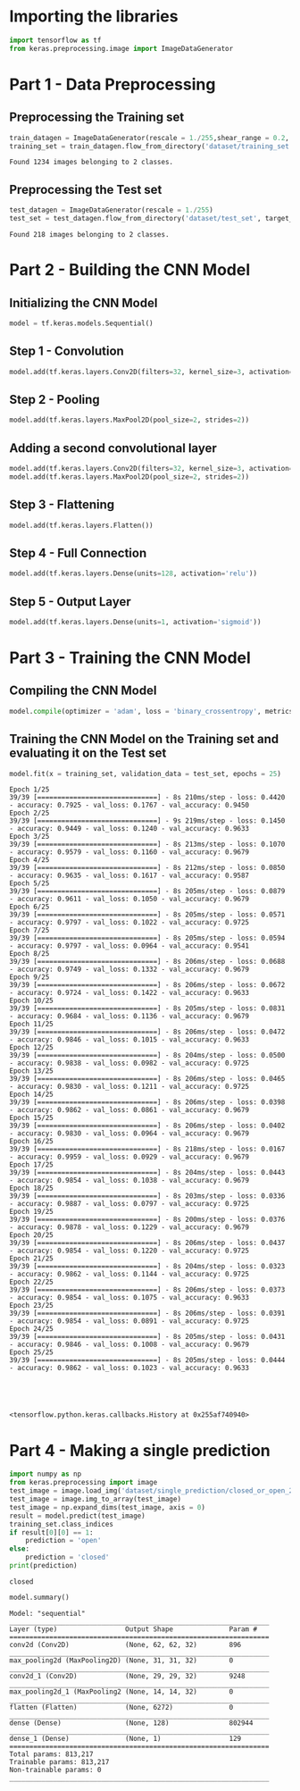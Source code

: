 # Importing the libraries


```python
import tensorflow as tf
from keras.preprocessing.image import ImageDataGenerator
```

# Part 1 - Data Preprocessing

## Preprocessing the Training set


```python
train_datagen = ImageDataGenerator(rescale = 1./255,shear_range = 0.2, zoom_range = 0.2, horizontal_flip = True)
training_set = train_datagen.flow_from_directory('dataset/training_set', target_size = (64, 64), batch_size = 32, class_mode = 'binary')
```

    Found 1234 images belonging to 2 classes.
    

## Preprocessing the Test set


```python
test_datagen = ImageDataGenerator(rescale = 1./255)
test_set = test_datagen.flow_from_directory('dataset/test_set', target_size = (64, 64), batch_size = 32, class_mode = 'binary')
```

    Found 218 images belonging to 2 classes.
    

# Part 2 - Building the CNN Model

## Initializing the CNN Model


```python
model = tf.keras.models.Sequential()
```

## Step 1 - Convolution


```python
model.add(tf.keras.layers.Conv2D(filters=32, kernel_size=3, activation='relu', input_shape=[64, 64, 3]))
```

## Step 2 - Pooling


```python
model.add(tf.keras.layers.MaxPool2D(pool_size=2, strides=2))
```

## Adding a second convolutional layer


```python
model.add(tf.keras.layers.Conv2D(filters=32, kernel_size=3, activation='relu'))
model.add(tf.keras.layers.MaxPool2D(pool_size=2, strides=2))
```

## Step 3 - Flattening


```python
model.add(tf.keras.layers.Flatten())
```

## Step 4 - Full Connection


```python
model.add(tf.keras.layers.Dense(units=128, activation='relu'))
```

## Step 5 - Output Layer


```python
model.add(tf.keras.layers.Dense(units=1, activation='sigmoid'))
```

# Part 3 - Training the CNN Model

## Compiling the CNN Model


```python
model.compile(optimizer = 'adam', loss = 'binary_crossentropy', metrics = ['accuracy'])
```

## Training the CNN Model on the Training set and evaluating it on the Test set


```python
model.fit(x = training_set, validation_data = test_set, epochs = 25)
```

    Epoch 1/25
    39/39 [==============================] - 8s 210ms/step - loss: 0.4420 - accuracy: 0.7925 - val_loss: 0.1767 - val_accuracy: 0.9450
    Epoch 2/25
    39/39 [==============================] - 9s 219ms/step - loss: 0.1450 - accuracy: 0.9449 - val_loss: 0.1240 - val_accuracy: 0.9633
    Epoch 3/25
    39/39 [==============================] - 8s 213ms/step - loss: 0.1070 - accuracy: 0.9579 - val_loss: 0.1160 - val_accuracy: 0.9679
    Epoch 4/25
    39/39 [==============================] - 8s 212ms/step - loss: 0.0850 - accuracy: 0.9635 - val_loss: 0.1617 - val_accuracy: 0.9587
    Epoch 5/25
    39/39 [==============================] - 8s 205ms/step - loss: 0.0879 - accuracy: 0.9611 - val_loss: 0.1050 - val_accuracy: 0.9679
    Epoch 6/25
    39/39 [==============================] - 8s 205ms/step - loss: 0.0571 - accuracy: 0.9797 - val_loss: 0.1022 - val_accuracy: 0.9725
    Epoch 7/25
    39/39 [==============================] - 8s 205ms/step - loss: 0.0594 - accuracy: 0.9797 - val_loss: 0.0964 - val_accuracy: 0.9541
    Epoch 8/25
    39/39 [==============================] - 8s 206ms/step - loss: 0.0688 - accuracy: 0.9749 - val_loss: 0.1332 - val_accuracy: 0.9679
    Epoch 9/25
    39/39 [==============================] - 8s 206ms/step - loss: 0.0672 - accuracy: 0.9724 - val_loss: 0.1422 - val_accuracy: 0.9633
    Epoch 10/25
    39/39 [==============================] - 8s 205ms/step - loss: 0.0831 - accuracy: 0.9684 - val_loss: 0.1136 - val_accuracy: 0.9679
    Epoch 11/25
    39/39 [==============================] - 8s 206ms/step - loss: 0.0472 - accuracy: 0.9846 - val_loss: 0.1015 - val_accuracy: 0.9633
    Epoch 12/25
    39/39 [==============================] - 8s 204ms/step - loss: 0.0500 - accuracy: 0.9838 - val_loss: 0.0982 - val_accuracy: 0.9725
    Epoch 13/25
    39/39 [==============================] - 8s 206ms/step - loss: 0.0465 - accuracy: 0.9830 - val_loss: 0.1211 - val_accuracy: 0.9725
    Epoch 14/25
    39/39 [==============================] - 8s 206ms/step - loss: 0.0398 - accuracy: 0.9862 - val_loss: 0.0861 - val_accuracy: 0.9679
    Epoch 15/25
    39/39 [==============================] - 8s 206ms/step - loss: 0.0402 - accuracy: 0.9830 - val_loss: 0.0964 - val_accuracy: 0.9679
    Epoch 16/25
    39/39 [==============================] - 8s 218ms/step - loss: 0.0167 - accuracy: 0.9959 - val_loss: 0.0929 - val_accuracy: 0.9679
    Epoch 17/25
    39/39 [==============================] - 8s 204ms/step - loss: 0.0443 - accuracy: 0.9854 - val_loss: 0.1038 - val_accuracy: 0.9679
    Epoch 18/25
    39/39 [==============================] - 8s 203ms/step - loss: 0.0336 - accuracy: 0.9887 - val_loss: 0.0797 - val_accuracy: 0.9725
    Epoch 19/25
    39/39 [==============================] - 8s 200ms/step - loss: 0.0376 - accuracy: 0.9878 - val_loss: 0.1229 - val_accuracy: 0.9679
    Epoch 20/25
    39/39 [==============================] - 8s 206ms/step - loss: 0.0437 - accuracy: 0.9854 - val_loss: 0.1220 - val_accuracy: 0.9725
    Epoch 21/25
    39/39 [==============================] - 8s 204ms/step - loss: 0.0323 - accuracy: 0.9862 - val_loss: 0.1144 - val_accuracy: 0.9725
    Epoch 22/25
    39/39 [==============================] - 8s 206ms/step - loss: 0.0373 - accuracy: 0.9854 - val_loss: 0.1075 - val_accuracy: 0.9633
    Epoch 23/25
    39/39 [==============================] - 8s 206ms/step - loss: 0.0391 - accuracy: 0.9854 - val_loss: 0.0891 - val_accuracy: 0.9725
    Epoch 24/25
    39/39 [==============================] - 8s 205ms/step - loss: 0.0431 - accuracy: 0.9846 - val_loss: 0.1008 - val_accuracy: 0.9679
    Epoch 25/25
    39/39 [==============================] - 8s 205ms/step - loss: 0.0444 - accuracy: 0.9862 - val_loss: 0.1023 - val_accuracy: 0.9633
    




    <tensorflow.python.keras.callbacks.History at 0x255af740940>



# Part 4 - Making a single prediction


```python
import numpy as np
from keras.preprocessing import image
test_image = image.load_img('dataset/single_prediction/closed_or_open_2.jpg', target_size = (64, 64))
test_image = image.img_to_array(test_image)
test_image = np.expand_dims(test_image, axis = 0)
result = model.predict(test_image)
training_set.class_indices
if result[0][0] == 1:
    prediction = 'open'
else:
    prediction = 'closed'
print(prediction)
```

    closed
    


```python
model.summary()
```

    Model: "sequential"
    _________________________________________________________________
    Layer (type)                 Output Shape              Param #   
    =================================================================
    conv2d (Conv2D)              (None, 62, 62, 32)        896       
    _________________________________________________________________
    max_pooling2d (MaxPooling2D) (None, 31, 31, 32)        0         
    _________________________________________________________________
    conv2d_1 (Conv2D)            (None, 29, 29, 32)        9248      
    _________________________________________________________________
    max_pooling2d_1 (MaxPooling2 (None, 14, 14, 32)        0         
    _________________________________________________________________
    flatten (Flatten)            (None, 6272)              0         
    _________________________________________________________________
    dense (Dense)                (None, 128)               802944    
    _________________________________________________________________
    dense_1 (Dense)              (None, 1)                 129       
    =================================================================
    Total params: 813,217
    Trainable params: 813,217
    Non-trainable params: 0
    _________________________________________________________________
    
